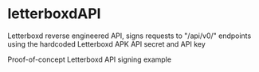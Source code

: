 # letterboxdAPI
Letterboxd reverse engineered API, signs requests to "/api/v0/" endpoints using the hardcoded Letterboxd APK API secret and API key

Proof-of-concept Letterboxd API signing example
